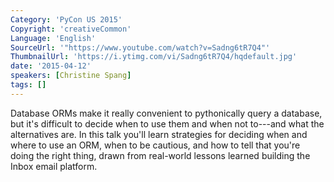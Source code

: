 ```yaml
---
Category: 'PyCon US 2015'
Copyright: 'creativeCommon'
Language: 'English'
SourceUrl: '"https://www.youtube.com/watch?v=Sadng6tR7Q4"'
ThumbnailUrl: 'https://i.ytimg.com/vi/Sadng6tR7Q4/hqdefault.jpg'
date: '2015-04-12'
speakers: [Christine Spang]
tags: []
---
```

Database ORMs make it really convenient to pythonically query a database, but it's difficult to decide when to use them and when not to---and what the alternatives are. In this talk you'll learn strategies for deciding when and where to use an ORM, when to be cautious, and how to tell that you're doing the right thing, drawn from real-world lessons learned building the Inbox email platform.

